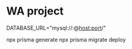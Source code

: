 # WA project

DATABASE_URL="mysql://<user>:<password>@<host:port>/<table>"

npx prisma generate
npx prisma migrate deploy

